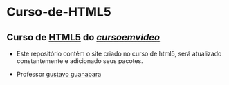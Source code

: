 # Curso-de-HTML5
 Curso de [**HTML5**](https://youtu.be/epDCjksKMok) do [*cursoemvideo*](https://cursoemvideo.com)
 ---
 - Este repositório contém o site criado no curso de html5, será atualizado constantemente e adicionado seus pacotes.
 
 
- Professor [gustavo guanabara](https://github.io/gustavoguanabara)

